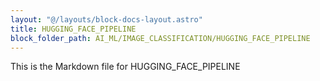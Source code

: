 ```yaml
---
layout: "@/layouts/block-docs-layout.astro"
title: HUGGING_FACE_PIPELINE
block_folder_path: AI_ML/IMAGE_CLASSIFICATION/HUGGING_FACE_PIPELINE
---
```


This is the Markdown file for HUGGING_FACE_PIPELINE

